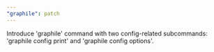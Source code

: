 ```yaml
---
"graphile": patch
---
```


Introduce 'graphile' command with two config-related subcommands: 'graphile
config print' and 'graphile config options'.
